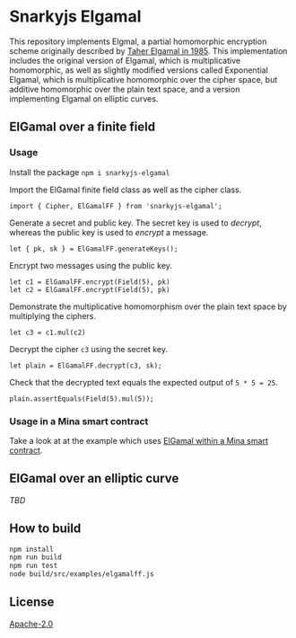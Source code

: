 # Snarkyjs Elgamal

This repository implements Elgmal, a partial homomorphic encryption scheme originally described by [Taher Elgamal in 1985](https://caislab.kaist.ac.kr/lecture/2010/spring/cs548/basic/B02.pdf). This implementation includes the original version of Elgamal, which is multiplicative homomorphic, as well as slightly modified versions called Exponential Elgamal, which is multiplicative homomorphic over the cipher space, but additive homomorphic over the plain text space, and a version implementing Elgamal on elliptic curves.

## ElGamal over a finite field

### Usage

Install the package `npm i snarkyjs-elgamal`

Import the ElGamal finite field class as well as the cipher class.

`import { Cipher, ElGamalFF } from 'snarkyjs-elgamal';`

Generate a secret and public key. The secret key is used to _decrypt_, whereas the public key is used to _encrypt_ a message.

`let { pk, sk } = ElGamalFF.generateKeys();`

Encrypt two messages using the public key.

```
let c1 = ElGamalFF.encrypt(Field(5), pk)
let c2 = ElGamalFF.encrypt(Field(5), pk)
```

Demonstrate the multiplicative homomorphism over the plain text space by multiplying the ciphers.

`let c3 = c1.mul(c2)`

Decrypt the cipher `c3` using the secret key.

`let plain = ElGamalFF.decrypt(c3, sk);`

Check that the decrypted text equals the expected output of `5 * 5 = 25`.

`plain.assertEquals(Field(5).mul(5));`

### Usage in a Mina smart contract

Take a look at at the example which uses [ElGamal within a Mina smart contract](https://github.com/Trivo25/snarkyjs-elgamal/tree/main/src/examples).

## ElGamal over an elliptic curve

_TBD_

## How to build

```sh
npm install
npm run build
npm run test
node build/src/examples/elgamalff.js
```

## License

[Apache-2.0](LICENSE)
